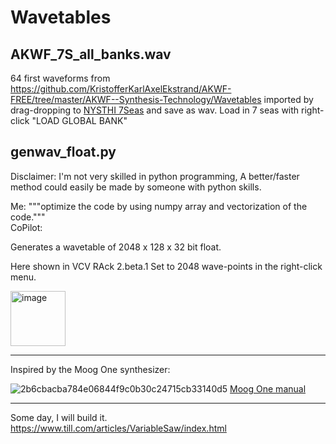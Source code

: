 # Wavetables

## AKWF_7S_all_banks.wav

64 first waveforms from https://github.com/KristofferKarlAxelEkstrand/AKWF-FREE/tree/master/AKWF--Synthesis-Technology/Wavetables imported by drag-dropping to [NYSTHI 7Seas](https://library.vcvrack.com/NYSTHI/SevenSeas) and save as wav. Load in 7 seas with right-click "LOAD GLOBAL BANK"

## genwav_float.py

Disclaimer: I'm not very skilled in python programming, A better/faster method could easily be made by someone with python skills.

Me: """optimize the code by using numpy array and vectorization of the code.""" <br>
CoPilot: <generates gen_wave2_float.py><br>



Generates a wavetable of 2048 x 128 x 32 bit float.

Here shown in VCV RAck 2.beta.1 
Set to 2048 wave-points in the right-click menu.

[<img width="88" alt="image" src="https://user-images.githubusercontent.com/27916597/142969178-1af45a57-ba33-4517-aef3-83cac995cc96.png">](https://vcvrack.com/)

<hr>

Inspired by the Moog One synthesizer:

![2b6cbacba784e06844f9c0b30c24715cb33140d5](https://user-images.githubusercontent.com/27916597/142968953-41df05e8-2ad1-44b4-99c8-1242d7a5b419.png)
[Moog One manual](https://api.moogmusic.com/sites/default/files/2019-08/Moog_One_Manual_8_2_19.pdf)

<hr>

Some day, I will build it.<br>
https://www.till.com/articles/VariableSaw/index.html

